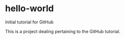 # hello-world
Initial tutorial for GitHub

This is a project dealing pertaining to the GitHub tutorial.
